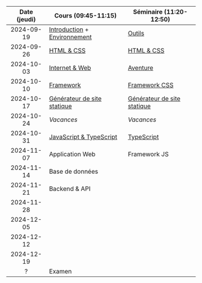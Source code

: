 | Date (jeudi) | Cours (09:45-11:15)                                            | Séminaire (11:20-12:50)                            |
| :----------: | -------------------------------------------------------------- | -------------------------------------------------- |
|  2024-09-19  | [Introduction](/docs/intro) + [Environnement](/docs/cours/env) | [Outils](/docs/seminaire/outils)                   |
|  2024-09-26  | [HTML & CSS](/docs/cours/html-css)                             | [HTML & CSS](/docs/seminaire/html-css)             |
|  2024-10-03  | [Internet & Web](/docs/cours/internet-web)                     | [Aventure](/docs/seminaire/aventure)               |
|  2024-10-10  | [Framework](/docs/cours/framework)                             | [Framework CSS](/docs/seminaire/framework-css)     |
|  2024-10-17  | [Générateur de site statique](/docs/cours/ssg)                 | [Générateur de site statique](/docs/seminaire/ssg) |
|  2024-10-24  | _Vacances_                                                     | _Vacances_                                         |
|  2024-10-31  | [JavaScript & TypeScript](/docs/cours/js-ts)                   | [TypeScript](/docs/seminaire/typescript)           |
|  2024-11-07  | Application Web                                                | Framework JS                                       |
|  2024-11-14  | Base de données                                                |                                                    |
|  2024-11-21  | Backend & API                                                  |                                                    |
|  2024-11-28  |                                                                |                                                    |
|  2024-12-05  |                                                                |                                                    |
|  2024-12-12  |                                                                |                                                    |
|  2024-12-19  |                                                                |                                                    |
|      ?       | Examen                                                         |                                                    |
